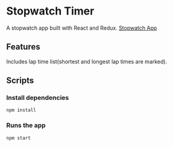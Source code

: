 # Stopwatch Timer

A stopwatch app built with React and Redux. [Stopwatch App](https://ondercataltepe.surge.sh/)

## Features

Includes lap time list(shortest and longest lap times are marked).

## Scripts

### Install dependencies

`npm install`

### Runs the app

`npm start`
